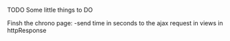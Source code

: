 

TODO Some little things to DO

Finsh the chrono page:
	-send time in seconds to the ajax request in views in httpResponse